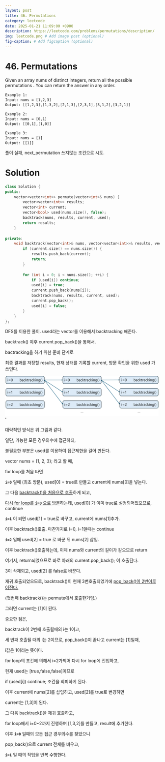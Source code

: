 ```yaml
---
layout: post
title: 46. Permutations
category: leetcode
date: 2025-01-21 11:09:00 +0900
description: https://leetcode.com/problems/permutations/description/
img: leetcode.png # Add image post (optional)
fig-caption: # Add figcaption (optional)
---
```



# 46. Permutations

Given an array nums of distinct integers, return all the possible 
permutations
. You can return the answer in any order.
 
```
Example 1:
Input: nums = [1,2,3]
Output: [[1,2,3],[1,3,2],[2,1,3],[2,3,1],[3,1,2],[3,2,1]]
```

```
Example 2:
Input: nums = [0,1]
Output: [[0,1],[1,0]]
```

```
Example 3:
Input: nums = [1]
Output: [[1]]
```

풀이 실패, next_permutation 쓰지않는 조건으로 시도.

# Solution 

```cpp
class Solution {
public:
    vector<vector<int>> permute(vector<int>& nums) {
        vector<vector<int>> results;
        vector<int> current;
        vector<bool> used(nums.size(), false);
        backtrack(nums, results, current, used);
        return results;
    }

private:
    void backtrack(vector<int>& nums, vector<vector<int>>& results, vector<int>& current, vector<bool>& used) {
        if (current.size() == nums.size()) {
            results.push_back(current);
            return;
        }
        
        for (int i = 0; i < nums.size(); ++i) {
            if (used[i]) continue;
            used[i] = true;
            current.push_back(nums[i]);
            backtrack(nums, results, current, used);
            current.pop_back();
            used[i] = false;
        }
    }
};
```

DFS를 이용한 풀이. used라는 vector를 이용해서 backtracking 해준다.

backtrack() 이후 current.pop_back()을 통해서.

bactracking을 하기 위한 준비 단계로 

최종 결과를 저장할 results, 현재 상태를 기록할 current, 방문 확인을 위한 used 가 쓰인다.



<img src="imgs\permutation.png" alt="heap_1" width="500"/>'

대략적인 방식은 위 그림과 같다.

일단, 가능한 모든 경우의수에 접근하되, 

불필요한 부분은 used를 이용하여 접근제한을 걸어 만든다.


vector<int> nums = {1, 2, 3}; 라고 할 때,

for loop를 처음 타면

**`i=0`** 일때 (최초 방문), used[0] = true로 만들고 current에 nums[0]을 넣는다.

그 다음 <u>backtrack()을 처음으로 호출</u>하게 되고,

<u>다시 for loop를 **`i=0`** 으로 방문</u>하는데, used[0] 가 이미 true로 설정되어있으므로, continue

**`i=1`** 이 되면 used[1] = true로 바꾸고, current에 nums[1]추가.

이후 backtrack()호출. 마찬가지로 i=0, i=1일때는 continue

**`i=2`** 일때 used[2] = true 로 바꾼 뒤 nums[2] 삽입.

이후 backtrack()호출하는데, 이제 nums와 current의 길이가 같으므로 return 

여기서, return되었으므로 바로 아래의 current.pop_back(); 이 호출된다.

3이 삭제되고, used[2] 를 false로 바꾼다. 

재귀 호출되었으므로, backtrack()이 현재 3번호출되었기에 <u>pop_back()이 2번이루어진다.</u>

(첫번째 backtrack()는 permute에서 호출한거임.)

그러면 current는 [1]이 된다.

중요한 점은, 

backtrack이 2번째 호출될때의 i는 1이고, 

세 번째 호출될 때의 i는 2이므로, pop_back()이 끝나고 current는 [1]일때,

i값은 1이라는 뜻이다.

for loop의 조건에 의해서 i=2가되어 다시 for loop에 진입하고,

현재 used는 [true,false,false]이므로

if (used[i]) continue; 조건을 회피하게 된다.

이후 current에 nums[2]를 삽입하고, used[2]를 true로 변경하면

current는 [1,3]이 된다.

그 다음 backtrack()을 재귀 호출하고, 

for loop에서 i=0~2까지 진행하며 [1,3,2]를 만들고, result에 추가한다.

이후 **`i=0`** 일때의 모든 접근 경우의수를 찾았으니 

pop_back()으로 current 전체를 비우고, 

**`i=1`** 일 때의 작업을 반복 수행한다.





